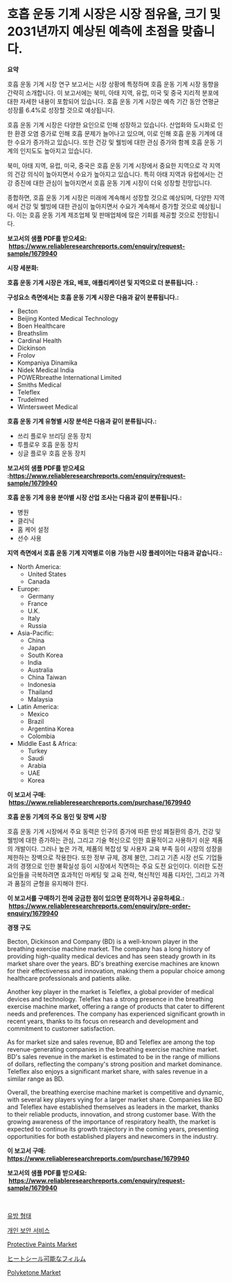 <p><h1>호흡 운동 기계 시장은 시장 점유율, 크기 및 2031년까지 예상된 예측에 초점을 맞춥니다.</h1></p><p><strong>요약</strong></p>
<p><p>호흡 운동 기계 시장 연구 보고서는 시장 상황에 특정하며 호흡 운동 기계 시장 동향을 간략히 소개합니다. 이 보고서에는 북미, 아태 지역, 유럽, 미국 및 중국 지리적 분포에 대한 자세한 내용이 포함되어 있습니다. 호흡 운동 기계 시장은 예측 기간 동안 연평균 성장률 6.4%로 성장할 것으로 예상됩니다.</p><p>호흡 운동 기계 시장은 다양한 요인으로 인해 성장하고 있습니다. 산업화와 도시화로 인한 환경 오염 증가로 인해 호흡 문제가 늘어나고 있으며, 이로 인해 호흡 운동 기계에 대한 수요가 증가하고 있습니다. 또한 건강 및 웰빙에 대한 관심 증가와 함께 호흡 운동 기계의 인지도도 높아지고 있습니다.</p><p>북미, 아태 지역, 유럽, 미국, 중국은 호흡 운동 기계 시장에서 중요한 지역으로 각 지역의 건강 의식이 높아지면서 수요가 높아지고 있습니다. 특히 아태 지역과 유럽에서는 건강 증진에 대한 관심이 높아지면서 호흡 운동 기계 시장이 더욱 성장할 전망입니다.</p><p>종합하면, 호흡 운동 기계 시장은 미래에 계속해서 성장할 것으로 예상되며, 다양한 지역에서 건강 및 웰빙에 대한 관심이 높아지면서 수요가 계속해서 증가할 것으로 예상됩니다. 이는 호흡 운동 기계 제조업체 및 판매업체에 많은 기회를 제공할 것으로 전망됩니다.</p></p>
<p><strong>보고서의 샘플 PDF를 받으세요: &nbsp;<a href="https://www.reliableresearchreports.com/enquiry/request-sample/1679940">https://www.reliableresearchreports.com/enquiry/request-sample/1679940</a></strong></p>
<p><strong>시장 세분화:</strong></p>
<p><strong> 호흡 운동 기계 시장은 개요, 배포, 애플리케이션 및 지역으로 더 분류됩니다. :</strong></p>
<p><strong>구성요소 측면에서는 호흡 운동 기계 시장은 다음과 같이 분류됩니다.:</strong></p>
<p><ul><li>Becton</li><li>Beijing Konted Medical Technology</li><li>Boen Healthcare</li><li>Breathslim</li><li>Cardinal Health</li><li>Dickinson</li><li>Frolov</li><li>Kompaniya Dinamika</li><li>Nidek Medical India</li><li>POWERbreathe International Limited</li><li>Smiths Medical</li><li>Teleflex</li><li>Trudelmed</li><li>Wintersweet Medical</li></ul></p>
<p><strong> 호흡 운동 기계 유형별 시장 분석은 다음과 같이 분류됩니다.:</strong></p>
<p><ul><li>쓰리 플로우 브리딩 운동 장치</li><li>투플로우 호흡 운동 장치</li><li>싱글 플로우 호흡 운동 장치</li></ul></p>
<p><strong>보고서의 샘플 PDF를 받으세요 :<a href="https://www.reliableresearchreports.com/enquiry/request-sample/1679940">https://www.reliableresearchreports.com/enquiry/request-sample/1679940</a></strong></p>
<p><strong> 호흡 운동 기계 응용 분야별 시장 산업 조사는 다음과 같이 분류됩니다.:</strong></p>
<p><ul><li>병원</li><li>클리닉</li><li>홈 케어 설정</li><li>선수 사용</li></ul></p>
<p><strong>지역 측면에서 호흡 운동 기계 지역별로 이용 가능한 시장 플레이어는 다음과 같습니다.:</strong></p>
<p><ul>
    <li>
        North America:
        <ul>
            <li>United States</li>
            <li>Canada</li>
        </ul>
    </li>
    <li>
        Europe:
        <ul>
            <li>Germany</li>
            <li>France</li>
            <li>U.K.</li>
            <li>Italy</li>
            <li>Russia</li>
        </ul>
    </li>
    <li>
        Asia-Pacific:
        <ul>
            <li>China</li>
            <li>Japan</li>
            <li>South Korea</li>
            <li>India</li>
            <li>Australia</li>
            <li>China Taiwan</li>
            <li>Indonesia</li>
            <li>Thailand</li>
            <li>Malaysia</li>
        </ul>
    </li>
    <li>
        Latin America:
        <ul>
            <li>Mexico</li>
            <li>Brazil</li>
            <li>Argentina Korea</li>
            <li>Colombia</li>
        </ul>
    </li>
    <li>
        Middle East & Africa:
        <ul>
            <li>Turkey</li>
            <li>Saudi</li>
            <li>Arabia</li>
            <li>UAE</li>
            <li>Korea</li>
        </ul>
    </li>
    </ul></p>
<p><strong>이 보고서 구매: &nbsp;<a href="https://www.reliableresearchreports.com/purchase/1679940">https://www.reliableresearchreports.com/purchase/1679940</a></strong></p>
<p><strong>호흡 운동 기계의 주요 동인 및 장벽 시장</strong></p>
<p><p>호흡 운동 기계 시장에서 주요 동력은 인구의 증가에 따른 만성 폐질환의 증가, 건강 및 웰빙에 대한 증가하는 관심, 그리고 기술 혁신으로 인한 효율적이고 사용하기 쉬운 제품의 개발이다. 그러나 높은 가격, 제품의 복잡성 및 사용자 교육 부족 등이 시장의 성장을 제한하는 장벽으로 작용한다. 또한 정부 규제, 경제 불안, 그리고 기존 시장 선도 기업들과의 경쟁으로 인한 불확실성 등이 시장에서 직면하는 주요 도전 요인이다. 이러한 도전 요인들을 극복하려면 효과적인 마케팅 및 교육 전략, 혁신적인 제품 디자인, 그리고 가격과 품질의 균형을 유지해야 한다.</p></p>
<p><strong>이 보고서를 구매하기 전에 궁금한 점이 있으면 문의하거나 공유하세요.: &nbsp;<a href="https://www.reliableresearchreports.com/enquiry/pre-order-enquiry/1679940">https://www.reliableresearchreports.com/enquiry/pre-order-enquiry/1679940</a></strong></p>
<p><strong>경쟁 구도</strong></p>
<p><p>Becton, Dickinson and Company (BD) is a well-known player in the breathing exercise machine market. The company has a long history of providing high-quality medical devices and has seen steady growth in its market share over the years. BD's breathing exercise machines are known for their effectiveness and innovation, making them a popular choice among healthcare professionals and patients alike.</p><p>Another key player in the market is Teleflex, a global provider of medical devices and technology. Teleflex has a strong presence in the breathing exercise machine market, offering a range of products that cater to different needs and preferences. The company has experienced significant growth in recent years, thanks to its focus on research and development and commitment to customer satisfaction.</p><p>As for market size and sales revenue, BD and Teleflex are among the top revenue-generating companies in the breathing exercise machine market. BD's sales revenue in the market is estimated to be in the range of millions of dollars, reflecting the company's strong position and market dominance. Teleflex also enjoys a significant market share, with sales revenue in a similar range as BD.</p><p>Overall, the breathing exercise machine market is competitive and dynamic, with several key players vying for a larger market share. Companies like BD and Teleflex have established themselves as leaders in the market, thanks to their reliable products, innovation, and strong customer base. With the growing awareness of the importance of respiratory health, the market is expected to continue its growth trajectory in the coming years, presenting opportunities for both established players and newcomers in the industry.</p></p>
<p><strong>이 보고서 구매: &nbsp; <a href="https://www.reliableresearchreports.com/purchase/1679940">https://www.reliableresearchreports.com/purchase/1679940</a></strong></p>
<p><strong>보고서의 샘플 PDF를 받으세요: &nbsp;<a href="https://www.reliableresearchreports.com/enquiry/request-sample/1679940">https://www.reliableresearchreports.com/enquiry/request-sample/1679940</a></strong><strong></strong></p>
<p>&nbsp;</p>
<p><p><a href="https://github.com/vsoq0zknh59/Market-Research-Report-List-1/blob/main/1304639190769.md">유방 형태</a></p><p><a href="https://github.com/jntpkh496620/Market-Research-Report-List-1/blob/main/4973166190768.md">개인 보안 서비스</a></p><p><a href="https://github.com/NorbertYates/Market-Research-Report-List-4/blob/main/protective-paints-market.md">Protective Paints Market</a></p><p><a href="https://github.com/lababdou/Market-Research-Report-List-2/blob/main/6528221190923.md">ヒートシール可能なフィルム</a></p><p><a href="https://github.com/prosalinda88/Market-Research-Report-List-3/blob/main/polyketone-market.md">Polyketone Market</a></p></p>